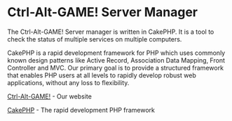 Ctrl-Alt-GAME! Server Manager
=======

The Ctrl-Alt-GAME! Server manager is written in CakePHP. It is a tool to check the status of multiple services on multiple computers.

CakePHP is a rapid development framework for PHP which uses commonly known design patterns like Active Record, Association Data Mapping, Front Controller and MVC.
Our primary goal is to provide a structured framework that enables PHP users at all levels to rapidly develop robust web applications, without any loss to flexibility.

[Ctrl-Alt-GAME!](http://www.ctrlaltgame.com) - Our website

[CakePHP](http://www.cakephp.org) - The rapid development PHP framework
